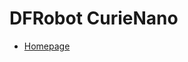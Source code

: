# DFRobot CurieNano

- [Homepage](gitbook.com/book/theiotlearninginitiative/embedded-linux/details)
